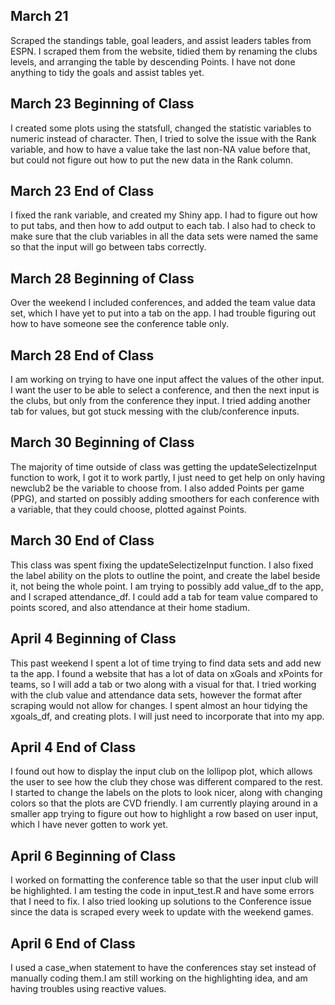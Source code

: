 ## March 21

Scraped the standings table, goal leaders, and assist leaders tables from ESPN. I scraped them from the website, tidied them by renaming the clubs levels, and arranging the table by descending Points. I have not done anything to tidy the goals and assist tables yet.

## March 23 Beginning of Class

I created some plots using the statsfull, changed the statistic variables to numeric instead of character. Then, I tried to solve the issue with the Rank variable, and how to have a value take the last non-NA value before that, but could not figure out how to put the new data in the Rank column.

## March 23 End of Class

I fixed the rank variable, and created my Shiny app. I had to figure out how to put tabs, and then how to add output to each tab. I also had to check to make sure that the club variables in all the data sets were named the same so that the input will go between tabs correctly.

## March 28 Beginning of Class

Over the weekend I included conferences, and added the team value data set, which I have yet to put into a tab on the app. I had trouble figuring out how to have someone see the conference table only.

## March 28 End of Class

I am working on trying to have one input affect the values of the other input. I want the user to be able to select a conference, and then the next input is the clubs, but only from the conference they input. I tried adding another tab for values, but got stuck messing with the club/conference inputs.

## March 30 Beginning of Class

The majority of time outside of class was getting the updateSelectizeInput function to work, I got it to work partly, I just need to get help on only having newclub2 be the variable to choose from. I also added Points per game (PPG), and started on possibly adding smoothers for each conference with a variable, that they could choose, plotted against Points.

## March 30 End of Class

This class was spent fixing the updateSelectizeInput function. I also fixed the label ability on the plots to outline the point, and create the label beside it, not being the whole point. I am trying to possibly add value_df to the app, and I scraped attendance_df. I could add a tab for team value compared to points scored, and also attendance at their home stadium.

## April 4 Beginning of Class

This past weekend I spent a lot of time trying to find data sets and add new ta the app. I found a website that has a lot of data on xGoals and xPoints for teams, so I will add a tab or two along with a visual for that. I tried working with the club value and attendance data sets, however the format after scraping would not allow for changes. I spent almost an hour tidying the xgoals_df, and creating plots. I will just need to incorporate that into my app.

## April 4 End of Class

I found out how to display the input club on the lollipop plot, which allows the user to see how the club they chose was different compared to the rest. I started to change the labels on the plots to look nicer, along with changing colors so that the plots are CVD friendly. I am currently playing around in a smaller app trying to figure out how to highlight a row based on user input, which I have never gotten to work yet.

## April 6 Beginning of Class

I worked on formatting the conference table so that the user input club will be highlighted. I am testing the code in input_test.R and have some errors that I need to fix. I also tried looking up solutions to the Conference issue since the data is scraped every week to update with the weekend games. 

## April 6 End of Class

I used a case_when statement to have the conferences stay set instead of manually coding them.I am still working on the highlighting idea, and am having troubles using reactive values.